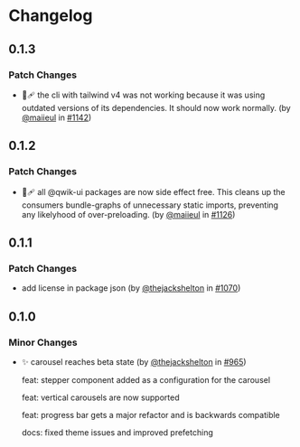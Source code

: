 # Changelog

## 0.1.3

### Patch Changes

- 🐞🩹 the cli with tailwind v4 was not working because it was using outdated versions of its dependencies. It should now work normally. (by [@maiieul](https://github.com/maiieul) in [#1142](https://github.com/qwikifiers/qwik-ui/pull/1142))

## 0.1.2

### Patch Changes

- 🐞🩹 all @qwik-ui packages are now side effect free. This cleans up the consumers bundle-graphs of unnecessary static imports, preventing any likelyhood of over-preloading. (by [@maiieul](https://github.com/maiieul) in [#1126](https://github.com/qwikifiers/qwik-ui/pull/1126))

## 0.1.1

### Patch Changes

- add license in package json (by [@thejackshelton](https://github.com/thejackshelton) in [#1070](https://github.com/qwikifiers/qwik-ui/pull/1070))

## 0.1.0

### Minor Changes

- ✨ carousel reaches beta state (by [@thejackshelton](https://github.com/thejackshelton) in [#965](https://github.com/qwikifiers/qwik-ui/pull/965))

  feat: stepper component added as a configuration for the carousel

  feat: vertical carousels are now supported

  feat: progress bar gets a major refactor and is backwards compatible

  docs: fixed theme issues and improved prefetching
